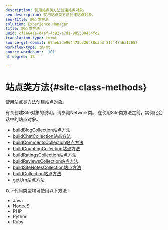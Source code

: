 ```yaml
---
description: 使用站点类方法创建站点对象。
seo-description: 使用站点类方法创建站点对象。
seo-title: 站点类方法
solution: Experience Manager
title: 站点类方法
uuid: cf1e641a-d4ef-4c92-a7d1-985380434fc2
translation-type: tm+mt
source-git-commit: 67aeb3de964473b326c88c3a3f81ff48a6a12652
workflow-type: tm+mt
source-wordcount: '101'
ht-degree: 1%

---
```



# 站点类方法{#site-class-methods}

使用站点类方法创建站点对象。

有关创建Site对象的说明，请参阅Network类。 在使用Site类方法之前，实例化会话中的站点对象。

* [buildBlogCollection站点方法](../c-installing-libraries/r-buildblogcollection-site-method.md#r_buildblogcollection_site_method)
* [buildChatCollection站点方法](../c-installing-libraries/r-buildchatcollection-site-method.md#r_buildchatcollection_site_method)
* [buildCommentsCollection站点方法](../c-installing-libraries/r-buildcommentscollection-site-method.md#r_buildcommentscollection_site_method)
* [buildCountingCollection站点方法](../c-installing-libraries/r-buildcountingcollection-site-method.md#r_buildcountingcollection_site_method)
* [buildRatingsCollection站点方法](../c-installing-libraries/r-buildratingscollection-site-method.md#r_buildratingscollection_site_method)
* [buildReviewsCollection站点方法](../c-installing-libraries/r-buildreviewscollection-site-method.md#r_buildreviewscollection_site_method)
* [buildSiteNotesCollection站点方法](../c-installing-libraries/r-buildsitenotescollection-site-method.md#r_buildsitenotescollection_site_method)
* [buildCollection站点方法](../c-installing-libraries/r-buildcollection-site-method.md#r_buildcollection_site_method)
* [getUrn站点方法](../c-installing-libraries/r-geturn-site-method.md#r_geturn_site_method)

以下代码类型均可使用以下方法：

* Java
* NodeJS
* PHP
* Python
* Ruby


